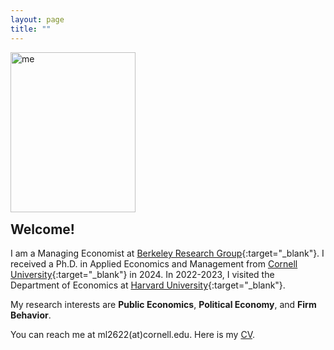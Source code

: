 ```yaml
---
layout: page
title: ""
---
```


<p><img src="https://mengwei-lin.github.io/lin_photo.JPG" alt="me" align="left" style="width:200px;height:256px;padding:0px"></p>

<br>
<br>
<br>
<br>
<br>
<br>
<br>
<br>
<br>
<br>
<br>
<p style="clear: both;"> </p> 
  
## Welcome!
I am a Managing Economist at [Berkeley Research Group](https://www.thinkbrg.com/){:target="_blank"}. I received a Ph.D. in Applied Economics and Management from [Cornell University](https://www.cornell.edu/){:target="_blank"} in 2024. In 2022-2023, I visited the Department of Economics at [Harvard University](https://www.harvard.edu/){:target="_blank"}.

My research interests are **Public Economics**, **Political Economy**, and **Firm Behavior**. 

You can reach me at ml2622(at)cornell.edu. Here is my [CV](lin_cv.pdf).

